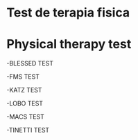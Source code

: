 # Test de terapia fisica
# Physical therapy test

-BLESSED TEST 

-FMS TEST

-KATZ TEST

-LOBO TEST

-MACS TEST

-TINETTI TEST


